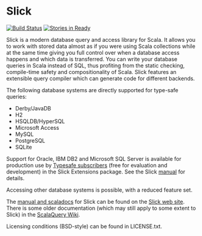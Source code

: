 Slick
=====

[![Build Status](https://travis-ci.org/slick/slick.png?branch=2.0)](https://travis-ci.org/slick/slick) [![Stories in Ready](https://badge.waffle.io/slick/slick.png?label=1%20-%20Ready)](https://waffle.io/slick/slick)

Slick is a modern database query and access library for Scala. It allows you
to work with stored data almost as if you were using Scala collections while
at the same time giving you full control over when a database access happens
and which data is transferred. You can write your database queries in Scala
instead of SQL, thus profiting from the static checking, compile-time safety
and compositionality of Scala. Slick features an extensible query compiler
which can generate code for different backends.

The following database systems are directly supported for type-safe queries:

- Derby/JavaDB
- H2
- HSQLDB/HyperSQL
- Microsoft Access
- MySQL
- PostgreSQL
- SQLite

Support for Oracle, IBM DB2 and Microsoft SQL Server is available for
production use by
[Typesafe subscribers](http://www.typesafe.com/products/typesafe-subscription)
(free for evaluation and development) in the Slick Extensions package.
See the Slick [manual](http://slick.typesafe.com/docs/) for details.

Accessing other database systems is possible, with a reduced feature set.

The [manual and scaladocs](http://slick.typesafe.com/docs/) for Slick can be
found on the [Slick web site](http://slick.typesafe.com/).
There is some older documentation (which may still apply to some extent to
Slick) in the [ScalaQuery Wiki](https://github.com/szeiger/scala-query/wiki).

Licensing conditions (BSD-style) can be found in LICENSE.txt.
